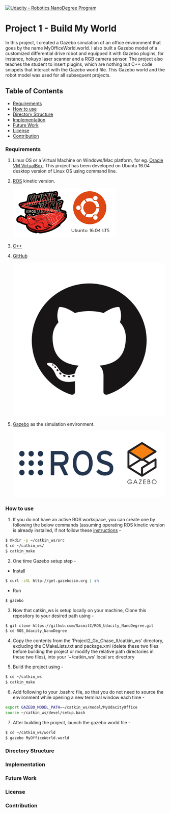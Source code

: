 [![Udacity - Robotics NanoDegree Program](https://s3-us-west-1.amazonaws.com/udacity-robotics/Extra+Images/RoboND_flag.png)](https://classroom.udacity.com/nanodegrees/nd209/dashboard/overview)

# Project 1 - Build My World

In this project, I created a Gazebo simulation of an office environment that goes by the name MyOfficeWorld.world. I also built a Gazebo model of a customized differential drive robot and equipped it with Gazebo plugins, for instance, hokuyo laser scanner and a RGB camera sensor. The project also teaches the student to insert plugins, which are nothing but C++ code snippets that interact with the Gazebo world file. This Gazebo world and the robot model was used for all subsequent projects.


## Table of Contents

   * [Requirements](#requirements)
   * [How to use](#how-to-use)
   * [Directory Structure](#directory-structure)
   * [Implementation](#implementation)
   * [Future Work](#future-work)
   * [License](#license)
   * [Contribution](#contribution)


### Requirements
1. Linux OS or a Virtual Machine on Windows/Mac platform, for eg. [Oracle VM VirtualBox](https://www.vmware.com/products/workstation-player/workstation-player-evaluation.html). This project has been developed on Ubuntu 16.04 desktop version of Linux OS using command line.

2. [ROS](http://wiki.ros.org/kinetic/Installation) kinetic version.

   ![kinetic_logo](../kinetic.png)
   
3. [C++](https://www.udacity.com/course/c-for-programmers--ud210)

4. [GitHub](https://www.udacity.com/course/version-control-with-git--ud123)

   ![github_logo](../github-logo.png)
   
5. [Gazebo](http://gazebosim.org/) as the simulation environment.

   ![gazebo_logo](../gazebo-logo.png)


### How to use
1. If you do not have an active ROS workspace, you can create one by following the below commands (assuming operating ROS kinetic version is already installed, if not follow these [instructions](http://wiki.ros.org/kinetic/Installation) -
```sh
$ mkdir -p ~/catkin_ws/src
$ cd ~/catkin_ws/
$ catkin_make
```

2. One time Gazebo setup step -
+ [Install](http://gazebosim.org/tutorials?tut=install_ubuntu&cat=install)
```sh
$ curl -sSL http://get.gazebosim.org | sh
```
+ Run
```sh
$ gazebo
```

3. Now that catkin_ws is setup locally on your machine, Clone this repository to your desired path using -
```sh
$ git clone https://github.com/SasmitC/ROS_Udacity_NanoDegree.git
$ cd ROS_Udacity_NanoDegree
```

4. Copy the contents from the 'Project2_Go_Chase_It/catkin_ws' directory, excluding the CMakeLists.txt and package.xml (delete these two files before building the project or modify the relative path directories in these two files), into your '~/catkin_ws' local src directory

5. Build the project using -
```sh
$ cd ~/catkin_ws
$ catkin_make
```

6. Add following to your .bashrc file, so that you do not need to source the environment while opening a new terminal window each time -
```sh
export GAZEBO_MODEL_PATH=~/catkin_ws/model/MyUdacityOffice
source ~/catkin_ws/devel/setup.bash
```

7. After building the project, launch the gazebo world file - 
```sh
$ cd ~/catkin_ws/world
$ gazebo MyOfficeWorld.world
```

### Directory Structure

### Implementation

### Future Work

### License

### Contribution
